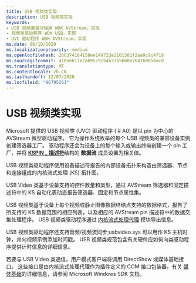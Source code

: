 ```yaml
---
title: USB 视频类实现
description: USB 视频类实现
keywords:
- USB 视频类驱动程序 WDK AVStream，实现
- 视频类驱动程序 WDK USB，实现
- UVC 驱动程序 WDK AVStream，实现
ms.date: 06/19/2020
ms.localizationpriority: medium
ms.openlocfilehash: 286374184158ee149723e2101581f2aa9c9c4718
ms.sourcegitcommit: 418e6617e2a695c9cb4b37b5b60e264760858acd
ms.translationtype: MT
ms.contentlocale: zh-CN
ms.lasthandoff: 12/07/2020
ms.locfileid: "96795261"
---
```

# <a name="usb-video-class-implementation"></a>USB 视频类实现

Microsoft 提供的 USB 视频类 (UVC) 驱动程序 ( # A0) 是以 pin 为中心的 AVStream 微型驱动程序。 它为操作系统枚举的每个 USB 视频类的兼容设备实例创建筛选器工厂。 驱动程序还会为设备上的每个输入或输出终端创建一个 pin 工厂，并将 [**KSPIN \_ 描述符**](/windows-hardware/drivers/ddi/ks/ns-ks-kspin_descriptor)结构的 **数据流** 成员设置为相关值。

USB 视频类驱动程序使用设备描述符报告的内部设备拓扑来构造由筛选器、节点和连接组成的内核流式处理 (KS) 拓扑图。

USB Video 类基于设备支持的控件数量和类型，通过 AVStream 筛选器和固定描述符中的 KS 自动化表动态报告筛选器、固定和节点属性集。

USB 视频类基于设备上每个视频或静止图像数据终结点支持的数据格式，报告了所支持的 KS 数据范围的相应列表，以及相应的 AVStream pin 描述符中的数据交集处理程序。 USB 视频类驱动程序通过 [内核流式处理代理](/windows-hardware/drivers/ddi/_stream/index) 模块导出信息。

USB 视频类驱动程序还支持音频/视频流同步;usbvideo.sys 可以用作 KS 主机时钟，并向视频示例添加时间戳。 USB 视频类规范包含有关硬件应如何向类驱动程序提供计时信息的详细信息。

若要与 USB Video 类通信，用户模式客户端将调用 DirectShow 或媒体基础接口。 这些接口是由内核流式处理代理作为插件定义的 COM 接口包装器。有关 [媒体基础](/windows/win32/medfound/microsoft-media-foundation-sdk)的详细信息，请参阅 Microsoft Windows SDK 文档。
